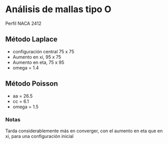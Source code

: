 # Análisis de mallas tipo O
Perfil NACA 2412

## Método Laplace
* configuración central 75 x 75
* Aumento en xi, 95 x 75
* Aumento en eta, 75 x 95
* omega = 1.4

## Método Poisson
* aa = 26.5
* cc = 6.1
* omega = 1.5



### Notas
Tarda considerablemente más en converger, con el aumento en eta que en xi, para
una configuración inicial
